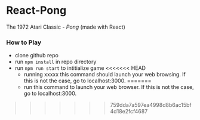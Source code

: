# React-Pong
The 1972 Atari Classic - *Pong* (made with React)

### How to Play
* clone github repo
* run `npm install` in repo directory
* run `npm run start` to intitialize game 
<<<<<<< HEAD
  * running xxxxx  this command should launch your web browsing. If this is not the case, go to localhost:3000.
=======
  * run this command to launch your web browser. If this is not the case, go to localhost:3000.
>>>>>>> 759dda7a597ea4998d8b6ac15bf4d18e2fcf4687
